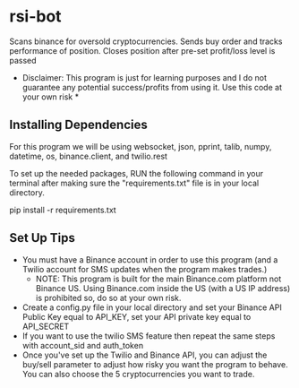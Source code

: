 # rsi-bot
Scans binance for oversold cryptocurrencies. Sends buy order and tracks performance of position. Closes position after pre-set profit/loss level is passed

* Disclaimer: This program is just for learning purposes and I do not guarantee any potential success/profits from using it. Use this code at your own risk *

## Installing Dependencies
For this program we will be using websocket, json, pprint, talib, numpy, datetime, os, binance.client, and twilio.rest

To set up the needed packages, RUN the following command in your terminal after making sure the "requirements.txt" file is in your local directory. 

pip install -r requirements.txt

## Set Up Tips

- You must have a Binance account in order to use this program (and a Twilio account for SMS updates when the program makes trades.) 
  - NOTE: This program is built for the main Binance.com platform not Binance US. Using Binance.com inside the US (with a US IP address) is prohibited so, do so at your own risk. 
- Create a config.py file in your local directory and set your Binance API Public Key equal to API_KEY, set your API private key equal to API_SECRET
- If you want to use the twilio SMS feature then repeat the same steps with account_sid and auth_token
- Once you've set up the Twilio and Binance API, you can adjust the buy/sell parameter to adjust how risky you want the program to behave. You can also choose the 5 cryptocurrencies you want to trade. 
